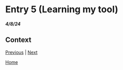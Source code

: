 # Entry 5 (Learning my tool)
##### 4/8/24

## Context 

[Previous](entry04.md) | [Next](entry06.md)

[Home](../README.md)
